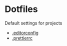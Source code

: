 # Dotfiles

Default settings for projects

* [.editorconfig](.editorconfig)
* [.prettierrc](.prettierrc)
